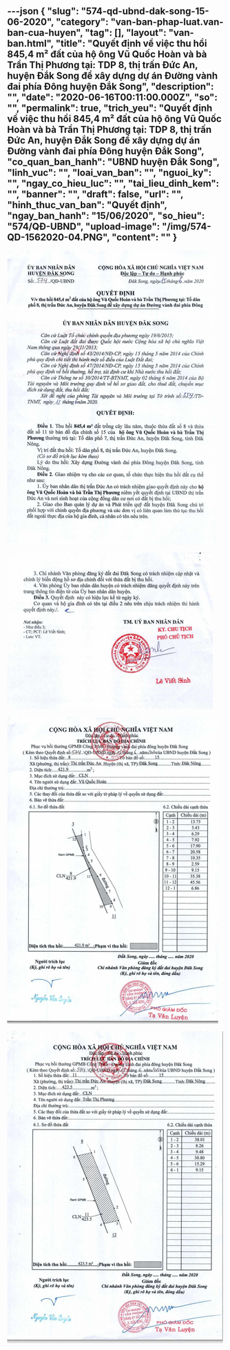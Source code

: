 ---json
{
    "slug": "574-qd-ubnd-dak-song-15-06-2020",
    "category": "van-ban-phap-luat.van-ban-cua-huyen",
    "tag": [],
    "layout": "van-ban.html",
    "title": "Quyết định về việc thu hồi 845,4 m² đất của hộ ông Vũ Quốc Hoàn và bà Trần Thị Phương tại: TDP 8, thị trấn Đức An, huyện Đắk Song để xây dựng dự án Đường vành đai phía Đông huyện Đắk Song",
    "description": "",
    "date": "2020-06-16T00:11:00.000Z",
    "so": "",
    "permalink": true,
    "trich_yeu": "Quyết định về việc thu hồi 845,4 m² đất của hộ ông Vũ Quốc Hoàn và bà Trần Thị Phương tại: TDP 8, thị trấn Đức An, huyện Đắk Song để xây dựng dự án Đường vành đai phía Đông huyện Đắk Song",
    "co_quan_ban_hanh": "UBND huyện Đắk Song",
    "linh_vuc": "",
    "loai_van_ban": "",
    "nguoi_ky": "",
    "ngay_co_hieu_luc": "",
    "tai_lieu_dinh_kem": "",
    "banner": "",
    "draft": false,
    "url": "",
    "hinh_thuc_van_ban": "Quyết định",
    "ngay_ban_hanh": "15/06/2020",
    "so_hieu": "574/QĐ-UBND",
    "upload-image": "/img/574-QD-1562020-04.PNG",
    "__content__": ""
}
---
<p><img alt="" src="/img/574-QD-1562020-01.PNG" /></p>

<p><img alt="" src="/img/574-QD-1562020-02.PNG" /></p>

<p><img alt="" src="/img/574-QD-1562020-03.PNG" /></p>

<p><img alt="" src="/img/574-QD-1562020-04.PNG" /></p>
